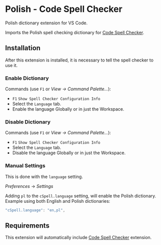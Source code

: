 # Polish - Code Spell Checker

Polish dictionary extension for VS Code.

Imports the Polish spell checking dictionary for [Code Spell Checker](https://marketplace.visualstudio.com/items?itemName=streetsidesoftware.code-spell-checker).

## Installation

After this extension is installed, it is necessary to tell the spell checker to use it.

### Enable Dictionary

Commands (use `F1` or *View -> Command Palette...*):
- `F1` `Show Spell Checker Configuration Info`
- Select the `Language` tab.
- Enable the language Globally or in just the Workspace.

### Disable Dictionary

Commands (use `F1` or *View -> Command Palette...*):
- `F1` `Show Spell Checker Configuration Info`
- Select the `Language` tab.
- Disable the language Globally or in just the Workspace.

### Manual Settings

This is done with the `language` setting.

*Preferences* -> *Settings*

Adding `pl` to the `cSpell.language` setting, will enable the Polish dictionary.
Example using both English and Polish dictionaries:
```javascript
"cSpell.language": "en,pl",
```

## Requirements
This extension will automatically include [Code Spell Checker](https://marketplace.visualstudio.com/items?itemName=streetsidesoftware.code-spell-checker) extension.

